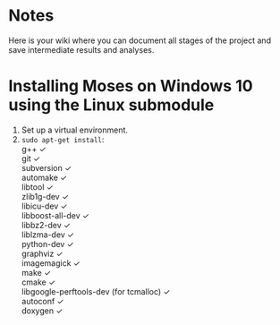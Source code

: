 # Notes

Here is your wiki where you can document all stages of the project and save intermediate results and analyses.

# Installing Moses on Windows 10 using the Linux submodule
1. Set up a virtual environment.<br>
2. `sudo apt-get install`:<br>
   g++ ✓  <br>
   git ✓ <br>
   subversion ✓ <br>
   automake ✓ <br>
   libtool ✓ <br>
   zlib1g-dev ✓ <br>
   libicu-dev ✓ <br>
   libboost-all-dev ✓ <br>
   libbz2-dev ✓ <br>
   liblzma-dev ✓ <br>
   python-dev ✓ <br>
   graphviz ✓     <br>
   imagemagick ✓ <br>
   make ✓ <br>
   cmake ✓ <br>
   libgoogle-perftools-dev (for tcmalloc) ✓  <br>
   autoconf ✓ <br>
   doxygen ✓ <br>
